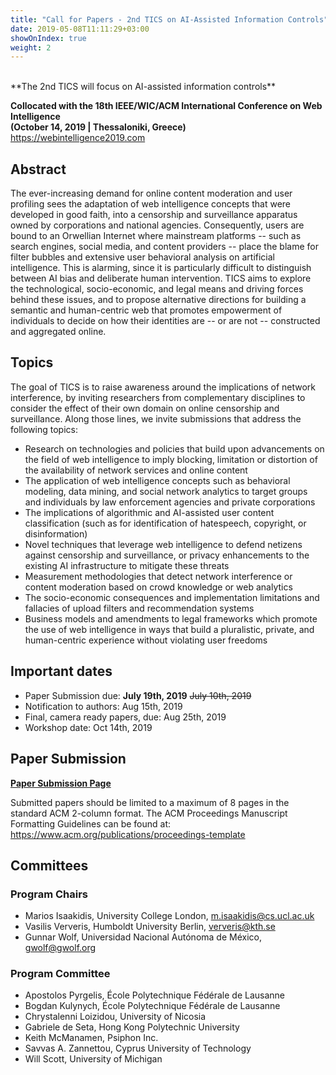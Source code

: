 ```yaml
---
title: "Call for Papers - 2nd TICS on AI-Assisted Information Controls"
date: 2019-05-08T11:11:29+03:00
showOnIndex: true
weight: 2
---
```


<br>
**The 2nd TICS will focus on AI-assisted information controls**

**Collocated with the 18th IEEE/WIC/ACM International Conference on Web Intelligence <br>
(October 14, 2019 | Thessaloniki, Greece) <br>**
https://webintelligence2019.com

## Abstract

The ever-increasing demand for online content moderation and user
profiling sees the adaptation of web intelligence concepts that were developed
in good faith, into a censorship and surveillance apparatus owned by
corporations and national agencies. Consequently, users are bound to an
Orwellian Internet where mainstream platforms -- such as search engines, social
media, and content providers -- place the blame for filter bubbles and extensive
user behavioral analysis on artificial intelligence. This is alarming, since it is particularly
difficult to distinguish between AI bias and deliberate human intervention. TICS
aims to explore the technological, socio-economic, and legal means and driving
forces behind these issues, and to propose alternative directions for building a
semantic and human-centric web that promotes empowerment of individuals to decide
on how their identities are -- or are not -- constructed and aggregated online.

## Topics

The goal of TICS is to raise awareness around the implications of network
interference, by inviting researchers from complementary disciplines to consider
the effect of their own domain on online censorship and surveillance. Along
those lines, we invite submissions that address the following topics:

* Research on technologies and policies that build upon advancements on the
    field of web intelligence to imply blocking, limitation or distortion of the
    availability of network services and online content
* The application of web intelligence concepts such as behavioral modeling,
    data mining, and social network analytics to target groups and individuals
    by law enforcement agencies and private corporations
* The implications of algorithmic and AI-assisted user content classification
    (such as for identification of hatespeech, copyright, or disinformation)
* Novel techniques that leverage web intelligence to defend netizens against
    censorship and surveillance, or privacy enhancements to the existing AI
    infrastructure to mitigate these threats
* Measurement methodologies that detect network interference or content
    moderation based on crowd knowledge or web analytics
* The socio-economic consequences and implementation limitations and fallacies
    of upload filters and recommendation systems
* Business models and amendments to legal frameworks which promote the use of
    web intelligence in ways that build a pluralistic, private, and
    human-centric experience without violating user freedoms

## Important dates

 * Paper Submission due:            **July 19th, 2019** ~~July 10th, 2019~~
 * Notification to authors:         Aug 15th, 2019
 * Final, camera ready papers, due: Aug 25th, 2019
 * Workshop date:                   Oct 14th, 2019

## Paper Submission

**[Paper Submission Page](https://wi-lab.com/cyberchair/2019/wi19/scripts/submit.php?subarea=S04&undisplay_detail=1&wh=/cyberchair/2019/wi19/scripts/ws_submit.php)**
<br>

Submitted papers should be limited to a maximum of 8 pages in the
standard ACM 2-column format. The ACM Proceedings Manuscript Formatting
Guidelines can be found at: https://www.acm.org/publications/proceedings-template


## Committees

### Program Chairs

* Marios Isaakidis, University College London, m.isaakidis@cs.ucl.ac.uk
* Vasilis Ververis, Humboldt University Berlin, ververis@kth.se
* Gunnar Wolf, Universidad Nacional Autónoma de México, gwolf@gwolf.org

### Program Committee

* Apostolos Pyrgelis, École Polytechnique Fédérale de Lausanne
* Bogdan Kulynych, École Polytechnique Fédérale de Lausanne
* Chrystalenni Loizidou, University of Nicosia
* Gabriele de Seta, Hong Kong Polytechnic University
* Keith McManamen, Psiphon Inc.
* Savvas A. Zannettou, Cyprus University of Technology
* Will Scott, University of Michigan
